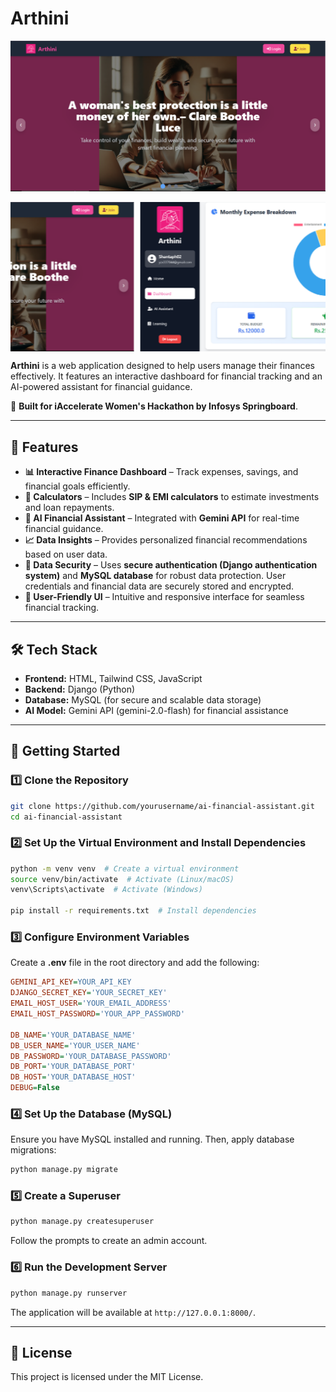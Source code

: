 # Arthini

![iAccelerate Women's Hackathon](static/Assets/Hero.png)
<div style="width: 100%; overflow: hidden;">
  <div style="display: flex; width: 300%; animation: scroll 10s infinite linear;">
    <img src="static/Assets/Hero.png" width="500" style="margin-right: 10px;">
    <img src="static/Assets/Sh2.png" width="500" style="margin-right: 10px;">
    <img src="static/Assets/Sh5.png" width="500" style="margin-right: 10px;">
    <img src="static/Assets/Sh3.png" width="500">
  </div>
</div>

<style>
@keyframes scroll {
  0% { transform: translateX(0%); }
  33% { transform: translateX(-33%); }
  66% { transform: translateX(-66%); }
  100% { transform: translateX(0%); }
}
</style>


**Arthini** is a web application designed to help users manage their finances effectively. It features an interactive dashboard for financial tracking and an AI-powered assistant for financial guidance.

🚀 **Built for iAccelerate Women's Hackathon by Infosys Springboard**.

---

## 🌟 Features  

- **📊 Interactive Finance Dashboard** – Track expenses, savings, and financial goals efficiently.  
- **💸 Calculators** – Includes **SIP & EMI calculators** to estimate investments and loan repayments.  
- **🤖 AI Financial Assistant** – Integrated with **Gemini API** for real-time financial guidance.  
- **📈 Data Insights** – Provides personalized financial recommendations based on user data.  
- **🔐 Data Security** – Uses **secure authentication (Django authentication system)** and **MySQL database** for robust data protection. User credentials and financial data are securely stored and encrypted.  
- **🎨 User-Friendly UI** – Intuitive and responsive interface for seamless financial tracking.  

---

## 🛠️ Tech Stack  

- **Frontend:** HTML, Tailwind CSS, JavaScript  
- **Backend:** Django (Python)  
- **Database:** MySQL (for secure and scalable data storage)  
- **AI Model:** Gemini API (gemini-2.0-flash) for financial assistance  

---

## 🚀 Getting Started  

### 1️⃣ Clone the Repository  
```sh
git clone https://github.com/yourusername/ai-financial-assistant.git
cd ai-financial-assistant
```

### 2️⃣ Set Up the Virtual Environment and Install Dependencies  
```sh
python -m venv venv  # Create a virtual environment
source venv/bin/activate  # Activate (Linux/macOS)
venv\Scripts\activate  # Activate (Windows)

pip install -r requirements.txt  # Install dependencies
```

### 3️⃣ Configure Environment Variables  
Create a **.env** file in the root directory and add the following:

```ini
GEMINI_API_KEY=YOUR_API_KEY
DJANGO_SECRET_KEY='YOUR_SECRET_KEY'
EMAIL_HOST_USER='YOUR_EMAIL_ADDRESS'
EMAIL_HOST_PASSWORD='YOUR_APP_PASSWORD'

DB_NAME='YOUR_DATABASE_NAME'
DB_USER_NAME='YOUR_USER_NAME'
DB_PASSWORD='YOUR_DATABASE_PASSWORD'
DB_PORT='YOUR_DATABASE_PORT'
DB_HOST='YOUR_DATABASE_HOST'
DEBUG=False
```

### 4️⃣ Set Up the Database (MySQL)  
Ensure you have MySQL installed and running. Then, apply database migrations:
```sh
python manage.py migrate
```

### 5️⃣ Create a Superuser  
```sh
python manage.py createsuperuser
```
Follow the prompts to create an admin account.

### 6️⃣ Run the Development Server  
```sh
python manage.py runserver
```
The application will be available at `http://127.0.0.1:8000/`.

---

## 📜 License  
This project is licensed under the MIT License.
